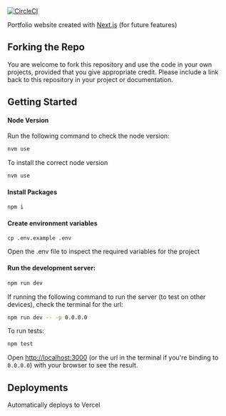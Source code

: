 [![CircleCI](https://dl.circleci.com/status-badge/img/gh/Natasha08/natasha-osborne-site/tree/main.svg?style=shield)](https://dl.circleci.com/status-badge/redirect/gh/Natasha08/natasha-osborne-site/tree/production)

Portfolio website created with [Next.js](https://nextjs.org/docs) (for future features)

## Forking the Repo
You are welcome to fork this repository and use the code in your own projects, provided that you give appropriate credit. Please include a link back to this repository in your project or documentation.

## Getting Started

#### Node Version

Run the following command to check the node version:

```bash
nvm use
```

To install the correct node version

```bash
nvm use
```

#### Install Packages

```bash
npm i
```

#### Create environment variables

```
cp .env.example .env
```

Open the .env file to inspect the required variables for the project

#### Run the development server:

```bash
npm run dev
```

If running the following command to run the server (to test on other devices), check the terminal for the url:

```bash
npm run dev -- -p 0.0.0.0
```

To run tests:

```bash
npm test
```

Open [http://localhost:3000](http://localhost:3000) (or the url in the terminal if you're binding to `0.0.0.0`) with your browser to see the result.

## Deployments
Automatically deploys to Vercel
